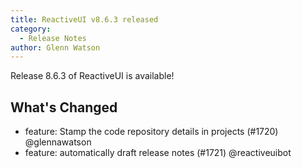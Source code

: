 ```yaml
---
title: ReactiveUI v8.6.3 released
category: 
  - Release Notes
author: Glenn Watson
---
```


Release 8.6.3 of ReactiveUI is available!

## What's Changed

* feature: Stamp the code repository details in projects (#1720) @glennawatson
* feature: automatically draft release notes (#1721) @reactiveuibot
